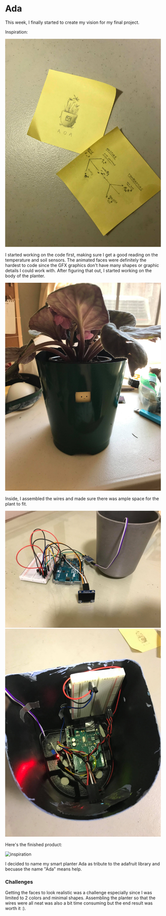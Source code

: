 # Ada

This week, I finally started to create my vision for my final project. 

Inspiration: 

![inspiration](/Aug10_FinalProject/inspiration.jpg)

I started working on the code first, making sure I get a good reading on the temperature and soil sensors. The animated faces were definitely the hardest to code since the GFX graphics don't have many shapes or graphic details I could work with. After figuring that out, I started working on the body of the planter. 

![inspiration](/Aug10_FinalProject/progress.jpg)

Inside, I assembled the wires and made sure there was ample space for the plant to fit. 

![inspiration](/Aug10_FinalProject/progress2.jpg)
![inspiration](/Aug10_FinalProject/progress3.jpg)

Here's the finished product: 

![inspiration](/Aug10_FinalProject/product.png)

I decided to name my smart planter Ada as tribute to the adafruit library and becuase the name "Ada" means help. 

### Challenges 

Getting the faces to look realistic was a challenge especially since I was limited to 2 colors and minimal shapes. Assembling the planter so that the wires were all neat was also a bit time consuming but the end result was worth it :). 
